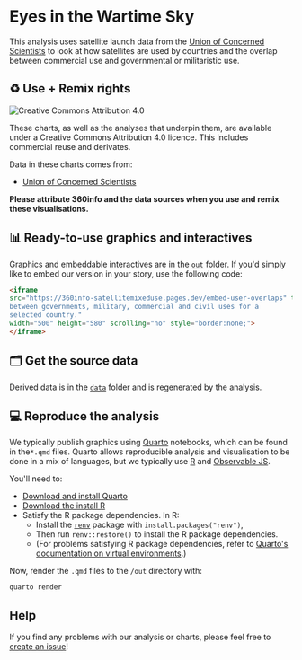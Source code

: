 # Eyes in the Wartime Sky

This analysis uses satellite launch data from the [Union of Concerned Scientists](https://ucsusa.org/resources/satellite-database) to look at how satellites are used by countries and the overlap between commercial use and governmental or militaristic use.

## ♻️ Use + Remix rights

![[Creative Commons Attribution 4.0](https://creativecommons.org/licenses/by/4.0)](https://mirrors.creativecommons.org/presskit/buttons/80x15/png/by.png)

These charts, as well as the analyses that underpin them, are available under a Creative Commons Attribution 4.0 licence. This includes commercial reuse and derivates.

<!-- Do any of the data sources fall under a different licence? If so, describe the licence and which parts of the data fall under it here! if most of it does, change the above and replace LICENCE.md too -->

Data in these charts comes from:

* [Union of Concerned Scientists](https://ucsusa.org/resources/satellite-database)

**Please attribute 360info and the data sources when you use and remix these visualisations.**

## 📊 Ready-to-use graphics and interactives

Graphics and embeddable interactives are in the [`out`](./out) folder. If you'd simply like to embed our version in your story, use the following code:

```html
<iframe
src="https://360info-satellitemixeduse.pages.dev/embed-user-overlaps" title="Interactive chart showing the overlap in use of satellites
between governments, military, commercial and civil uses for a
selected country."
width="500" height="580" scrolling="no" style="border:none;">
</iframe>
```

## 🗂 Get the source data

Derived data is in the [`data`](./data) folder and is regenerated by the analysis.

## 💻 Reproduce the analysis

We typically publish graphics using [Quarto](https://quarto.org) notebooks, which can be found in the`*.qmd` files. Quarto allows reproducible analysis and visualisation to be done in a mix of languages, but we typically use [R](https://r-project.org) and [Observable JS](https://observablehq.com/@observablehq/observables-not-javascript).

You'll need to:
- [Download and install Quarto](https://quarto.org/docs/get-started)
- [Download the install R](https://www.r-project.org)
- Satisfy the R package dependencies. In R:
  * Install the [`renv`](https://rstudio.github.io/renv) package with `install.packages("renv")`,
  * Then run `renv::restore()` to install the R package dependencies.
  * (For problems satisfying R package dependencies, refer to [Quarto's documentation on virtual environments](https://quarto.org/docs/projects/virtual-environments.html).)

Now, render the `.qmd` files to the `/out` directory with:

```sh
quarto render
```

## Help

<!-- replace `report-template` with the name of this repo in the link below  -->

If you find any problems with our analysis or charts, please feel free to [create an issue](https://github.com/360-info/report-satellites-conflict/issues/new)!
